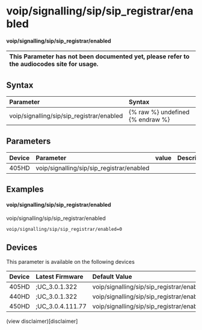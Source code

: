 ﻿---
description: voip/signalling/sip/sip_registrar/enabled
search:
    keywords: ['voip','signalling','sip','sip_registrar','enabled']
---

# voip/signalling/sip/sip_registrar/enabled

#### voip/signalling/sip/sip_registrar/enabled


| This Parameter has not been documented yet, please refer to the audiocodes site for usage.  |
| :--- |

## Syntax
| Parameter | Syntax |
| :--- | :--- |
|voip/signalling/sip/sip_registrar/enabled | {% raw %} undefined {% endraw %} |

## Parameters
|Device|Parameter|value|Description|
|:---|:---|:---|:---|
| 405HD | voip/signalling/sip/sip_registrar/enabled |  |  |

## Examples
#### voip/signalling/sip/sip_registrar/enabled

voip/signalling/sip/sip_registrar/enabled

```
voip/signalling/sip/sip_registrar/enabled=0
```

## Devices
This parameter is available on the following devices

| Device | Latest Firmware | Default Value |
|:---|:---|:---|
| 405HD | ;UC_3.0.1.322 | voip/signalling/sip/sip_registrar/enabled=0 
| 440HD | ;UC_3.0.1.322 | voip/signalling/sip/sip_registrar/enabled=0 
| 450HD | ;UC_3.0.4.111.77 | voip/signalling/sip/sip_registrar/enabled=0 

(view disclaimer)[disclaimer]
